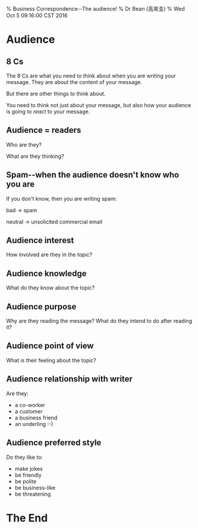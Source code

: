 % Business Correspondence--The audience!
% Dr Bean (高來圭)
% Wed Oct  5 09:16:00 CST 2016

# Audience

## 8 Cs

The 8 Cs are what you need to think about when you are writing your message. They are about the content of your message.

But there are other things to think about.

You need to think not just about your message, but also how your audience is going to *react* to your message.

## Audience = readers

Who are they?

What are they thinking?

## Spam--when the audience doesn't know who you are

If you don't know, then you are writing spam:

bad -> spam

neutral -> unsolicited commercial email

## Audience interest

How involved are they in the topic?

## Audience knowledge

What do they know about the topic?

## Audience purpose

Why are they reading the message? What do they intend to do after reading it?

## Audience point of view

What is their feeling about the topic?

## Audience relationship with writer

Are they:

* a co-worker
* a customer
* a business friend
* an underling :-)

## Audience preferred style

Do they like to:

* make jokes
* be friendly
* be polite
* be business-like
* be threatening

# The End
